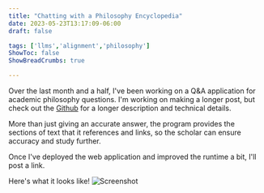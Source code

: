 ```yaml
---
title: "Chatting with a Philosophy Encyclopedia"
date: 2023-05-23T13:17:09-06:00
draft: false

tags: ['llms','alignment','philosophy']
ShowToc: false
ShowBreadCrumbs: true

---
```


<!-- # Hacking together a Philosophy Q&A Application! -->

Over the last month and a half, I've been working on a Q&A application for academic philosophy questions. I'm working on making a longer post, but check out the [Github](https://github.com/johngear/Encyclopedia-GPT) for a longer description and technical details. 

More than just giving an accurate answer, the program provides the sections of text that it references and links, so the scholar can ensure accuracy and study further. 


Once I've deployed the web application and improved the runtime a bit, I'll post a link.

Here's what it looks like!
![Screenshot](/screenshot.png)